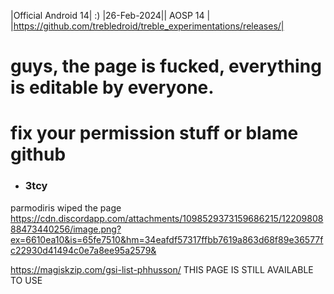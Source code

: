 |Official Android 14| :)
|26-Feb-2024|| AOSP 14 | |https://github.com/trebledroid/treble_experimentations/releases/|

# guys, the page is fucked, everything is editable by everyone.
# fix your permission stuff or blame github
- ### 3tcy

parmodiris wiped the page https://cdn.discordapp.com/attachments/1098529373159686215/1220980888473440256/image.png?ex=6610ea10&is=65fe7510&hm=34eafdf57317ffbb7619a863d68f89e36577fc22930d41494c0e7a8ee95a2579&



https://magiskzip.com/gsi-list-phhusson/
THIS PAGE IS STILL AVAILABLE TO USE 